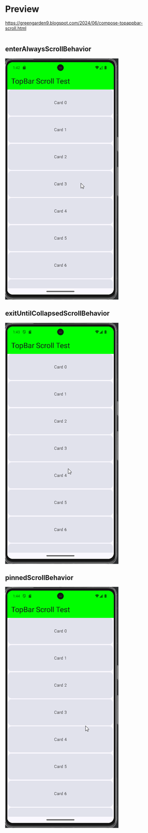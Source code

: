# Preview
https://greengarden9.blogspot.com/2024/06/compose-topappbar-scroll.html
<br/><br/>

## enterAlwaysScrollBehavior
![preview](1.gif)

## exitUntilCollapsedScrollBehavior
![preview](2.gif)

## pinnedScrollBehavior
![preview](3.gif)
